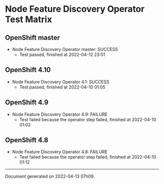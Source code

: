 
Node Feature Discovery Operator Test Matrix
===========================================

OpenShift master
----------------



* Node Feature Discovery Operator master: SUCCESS
  - Test passed, finished at 2022-04-12 23:51






OpenShift 4.10
--------------



* Node Feature Discovery Operator 4.1: SUCCESS
  - Test passed, finished at 2022-04-10 01:05






OpenShift 4.9
-------------



* Node Feature Discovery Operator 4.9: FAILURE
  - Test failed because the operator step failed, finished at 2022-04-10 01:02






OpenShift 4.8
-------------



* Node Feature Discovery Operator 4.8: FAILURE
  - Test failed because the operator step failed, finished at 2022-04-10 01:12






---
Document generated on 2022-04-13 07h09.

